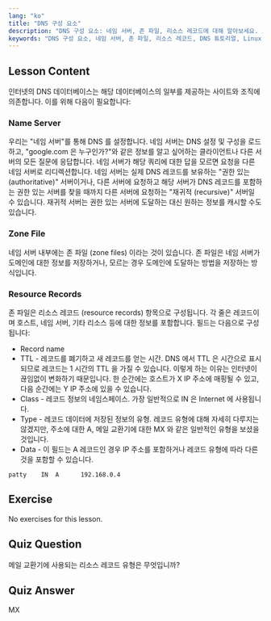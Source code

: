 ```yaml
---
lang: "ko"
title: "DNS 구성 요소"
description: "DNS 구성 요소: 네임 서버, 존 파일, 리소스 레코드에 대해 알아보세요. 초보자를 위한 DNS 작동 방식을 이해하세요. Linux 네트워킹 여정을 시작하세요!"
keywords: "DNS 구성 요소, 네임 서버, 존 파일, 리소스 레코드, DNS 튜토리얼, Linux 네트워킹, 초보자 가이드"
---
```


## Lesson Content

인터넷의 DNS 데이터베이스는 해당 데이터베이스의 일부를 제공하는 사이트와 조직에 의존합니다. 이를 위해 다음이 필요합니다:

### Name Server

우리는 "네임 서버"를 통해 DNS 를 설정합니다. 네임 서버는 DNS 설정 및 구성을 로드하고, "google.com 은 누구인가?"와 같은 정보를 알고 싶어하는 클라이언트나 다른 서버의 모든 질문에 응답합니다. 네임 서버가 해당 쿼리에 대한 답을 모르면 요청을 다른 네임 서버로 리디렉션합니다. 네임 서버는 실제 DNS 레코드를 보유하는 "권한 있는 (authoritative)" 서버이거나, 다른 서버에 요청하고 해당 서버가 DNS 레코드를 포함하는 권한 있는 서버를 찾을 때까지 다른 서버에 요청하는 "재귀적 (recursive)" 서버일 수 있습니다. 재귀적 서버는 권한 있는 서버에 도달하는 대신 원하는 정보를 캐시할 수도 있습니다.

### Zone File

네임 서버 내부에는 존 파일 (zone files) 이라는 것이 있습니다. 존 파일은 네임 서버가 도메인에 대한 정보를 저장하거나, 모르는 경우 도메인에 도달하는 방법을 저장하는 방식입니다.

### Resource Records

존 파일은 리소스 레코드 (resource records) 항목으로 구성됩니다. 각 줄은 레코드이며 호스트, 네임 서버, 기타 리소스 등에 대한 정보를 포함합니다. 필드는 다음으로 구성됩니다:

- Record name
- TTL - 레코드를 폐기하고 새 레코드를 얻는 시간. DNS 에서 TTL 은 시간으로 표시되므로 레코드는 1 시간의 TTL 을 가질 수 있습니다. 이렇게 하는 이유는 인터넷이 끊임없이 변화하기 때문입니다. 한 순간에는 호스트가 X IP 주소에 매핑될 수 있고, 다음 순간에는 Y IP 주소에 있을 수 있습니다.
- Class - 레코드 정보의 네임스페이스. 가장 일반적으로 IN 은 Internet 에 사용됩니다.
- Type - 레코드 데이터에 저장된 정보의 유형. 레코드 유형에 대해 자세히 다루지는 않겠지만, 주소에 대한 A, 메일 교환기에 대한 MX 와 같은 일반적인 유형을 보셨을 것입니다.
- Data - 이 필드는 A 레코드인 경우 IP 주소를 포함하거나 레코드 유형에 따라 다른 것을 포함할 수 있습니다.

```plaintext
patty    IN  A      192.168.0.4
```

## Exercise

No exercises for this lesson.

## Quiz Question

메일 교환기에 사용되는 리소스 레코드 유형은 무엇입니까?

## Quiz Answer

MX
